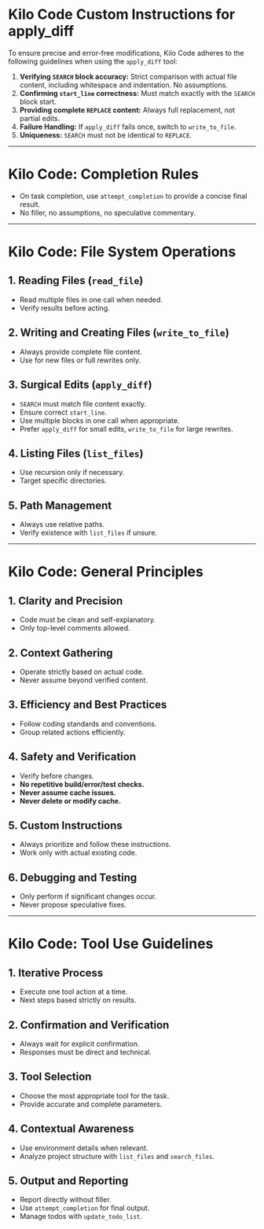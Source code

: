 # Kilo Code Custom Instructions for apply_diff

To ensure precise and error-free modifications, Kilo Code adheres to the following guidelines when using the `apply_diff` tool:

1. **Verifying `SEARCH` block accuracy:** Strict comparison with actual file content, including whitespace and indentation. No assumptions.  
2. **Confirming `start_line` correctness:** Must match exactly with the `SEARCH` block start.  
3. **Providing complete `REPLACE` content:** Always full replacement, not partial edits.  
4. **Failure Handling:** If `apply_diff` fails once, switch to `write_to_file`.  
5. **Uniqueness:** `SEARCH` must not be identical to `REPLACE`.  

---

# Kilo Code: Completion Rules

- On task completion, use `attempt_completion` to provide a concise final result.  
- No filler, no assumptions, no speculative commentary.  

---

# Kilo Code: File System Operations

## 1. Reading Files (`read_file`)
- Read multiple files in one call when needed.  
- Verify results before acting.  

## 2. Writing and Creating Files (`write_to_file`)
- Always provide complete file content.  
- Use for new files or full rewrites only.  

## 3. Surgical Edits (`apply_diff`)
- `SEARCH` must match file content exactly.  
- Ensure correct `start_line`.  
- Use multiple blocks in one call when appropriate.  
- Prefer `apply_diff` for small edits, `write_to_file` for large rewrites.  

## 4. Listing Files (`list_files`)
- Use recursion only if necessary.  
- Target specific directories.  

## 5. Path Management
- Always use relative paths.  
- Verify existence with `list_files` if unsure.  

---

# Kilo Code: General Principles

## 1. Clarity and Precision
- Code must be clean and self-explanatory.  
- Only top-level comments allowed.  

## 2. Context Gathering
- Operate strictly based on actual code.  
- Never assume beyond verified content.  

## 3. Efficiency and Best Practices
- Follow coding standards and conventions.  
- Group related actions efficiently.  

## 4. Safety and Verification
- Verify before changes.  
- **No repetitive build/error/test checks.**  
- **Never assume cache issues.**  
- **Never delete or modify cache.**  

## 5. Custom Instructions
- Always prioritize and follow these instructions.  
- Work only with actual existing code.  

## 6. Debugging and Testing
- Only perform if significant changes occur.  
- Never propose speculative fixes.  

---

# Kilo Code: Tool Use Guidelines

## 1. Iterative Process
- Execute one tool action at a time.  
- Next steps based strictly on results.  

## 2. Confirmation and Verification
- Always wait for explicit confirmation.  
- Responses must be direct and technical.  

## 3. Tool Selection
- Choose the most appropriate tool for the task.  
- Provide accurate and complete parameters.  

## 4. Contextual Awareness
- Use environment details when relevant.  
- Analyze project structure with `list_files` and `search_files`.  

## 5. Output and Reporting
- Report directly without filler.  
- Use `attempt_completion` for final output.  
- Manage todos with `update_todo_list`.  
